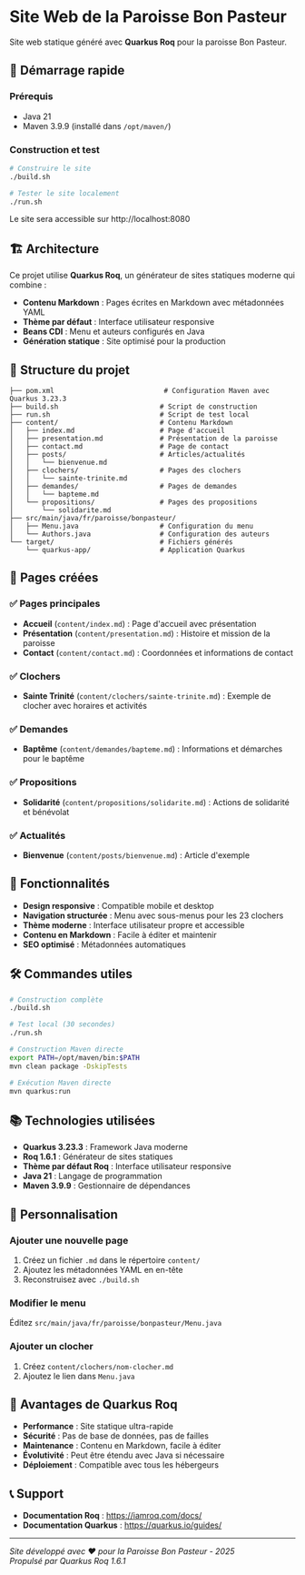 # Site Web de la Paroisse Bon Pasteur

Site web statique généré avec **Quarkus Roq** pour la paroisse Bon Pasteur.

## 🚀 Démarrage rapide

### Prérequis
- Java 21
- Maven 3.9.9 (installé dans `/opt/maven/`)

### Construction et test
```bash
# Construire le site
./build.sh

# Tester le site localement
./run.sh
```

Le site sera accessible sur http://localhost:8080

## 🏗️ Architecture

Ce projet utilise **Quarkus Roq**, un générateur de sites statiques moderne qui combine :
- **Contenu Markdown** : Pages écrites en Markdown avec métadonnées YAML
- **Thème par défaut** : Interface utilisateur responsive
- **Beans CDI** : Menu et auteurs configurés en Java
- **Génération statique** : Site optimisé pour la production

## 📁 Structure du projet

```
├── pom.xml                           # Configuration Maven avec Quarkus 3.23.3
├── build.sh                         # Script de construction
├── run.sh                           # Script de test local
├── content/                         # Contenu Markdown
│   ├── index.md                     # Page d'accueil
│   ├── presentation.md              # Présentation de la paroisse
│   ├── contact.md                   # Page de contact
│   ├── posts/                       # Articles/actualités
│   │   └── bienvenue.md
│   ├── clochers/                    # Pages des clochers
│   │   └── sainte-trinite.md
│   ├── demandes/                    # Pages de demandes
│   │   └── bapteme.md
│   └── propositions/                # Pages des propositions
│       └── solidarite.md
├── src/main/java/fr/paroisse/bonpasteur/
│   ├── Menu.java                    # Configuration du menu
│   └── Authors.java                 # Configuration des auteurs
└── target/                          # Fichiers générés
    └── quarkus-app/                 # Application Quarkus
```

## 📄 Pages créées

### ✅ Pages principales
- **Accueil** (`content/index.md`) : Page d'accueil avec présentation
- **Présentation** (`content/presentation.md`) : Histoire et mission de la paroisse
- **Contact** (`content/contact.md`) : Coordonnées et informations de contact

### ✅ Clochers
- **Sainte Trinité** (`content/clochers/sainte-trinite.md`) : Exemple de clocher avec horaires et activités

### ✅ Demandes
- **Baptême** (`content/demandes/bapteme.md`) : Informations et démarches pour le baptême

### ✅ Propositions
- **Solidarité** (`content/propositions/solidarite.md`) : Actions de solidarité et bénévolat

### ✅ Actualités
- **Bienvenue** (`content/posts/bienvenue.md`) : Article d'exemple

## 🎨 Fonctionnalités

- **Design responsive** : Compatible mobile et desktop
- **Navigation structurée** : Menu avec sous-menus pour les 23 clochers
- **Thème moderne** : Interface utilisateur propre et accessible
- **Contenu en Markdown** : Facile à éditer et maintenir
- **SEO optimisé** : Métadonnées automatiques

## 🛠️ Commandes utiles

```bash
# Construction complète
./build.sh

# Test local (30 secondes)
./run.sh

# Construction Maven directe
export PATH=/opt/maven/bin:$PATH
mvn clean package -DskipTests

# Exécution Maven directe
mvn quarkus:run
```

## 📚 Technologies utilisées

- **Quarkus 3.23.3** : Framework Java moderne
- **Roq 1.6.1** : Générateur de sites statiques
- **Thème par défaut Roq** : Interface utilisateur responsive
- **Java 21** : Langage de programmation
- **Maven 3.9.9** : Gestionnaire de dépendances

## 🔧 Personnalisation

### Ajouter une nouvelle page
1. Créez un fichier `.md` dans le répertoire `content/`
2. Ajoutez les métadonnées YAML en en-tête
3. Reconstruisez avec `./build.sh`

### Modifier le menu
Éditez `src/main/java/fr/paroisse/bonpasteur/Menu.java`

### Ajouter un clocher
1. Créez `content/clochers/nom-clocher.md`
2. Ajoutez le lien dans `Menu.java`

## 🎯 Avantages de Quarkus Roq

- **Performance** : Site statique ultra-rapide
- **Sécurité** : Pas de base de données, pas de failles
- **Maintenance** : Contenu en Markdown, facile à éditer
- **Évolutivité** : Peut être étendu avec Java si nécessaire
- **Déploiement** : Compatible avec tous les hébergeurs

## 📞 Support

- **Documentation Roq** : https://iamroq.com/docs/
- **Documentation Quarkus** : https://quarkus.io/guides/

---

*Site développé avec ❤️ pour la Paroisse Bon Pasteur - 2025*  
*Propulsé par Quarkus Roq 1.6.1*
